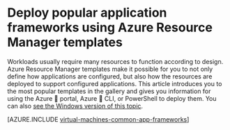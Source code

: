 <properties
   pageTitle="Deploy application frameworks | Microsoft Azure"
   description="Create popular application frameworks on Linux and Windows VMs using Azure Resource Manager templates to install Active Directory, Docker, and many more."
   services="virtual-machines-linux"
   documentationCenter="virtual-machines"
   authors="squillace"
   manager="timlt"
   editor=""
   tags="azure-resource-manager" />

<tags
	ms.service="virtual-machines-linux"
	ms.date="05/21/2016"
	wacn.date=""/>

# Deploy popular application frameworks using Azure Resource Manager templates

Workloads usually require many resources to function according to design. Azure Resource Manager templates make it possible for you to not only define how applications are configured, but also how the resources are deployed to support configured applications. This article introduces you to the most popular templates in the gallery and gives you information for using the Azure  portal, Azure  CLI, or PowerShell to deploy them. You can also [see the Windows version of this topic](/documentation/articles/virtual-machines-windows-app-frameworks/).

[AZURE.INCLUDE [virtual-machines-common-app-frameworks](../includes/virtual-machines-common-app-frameworks.md)]
